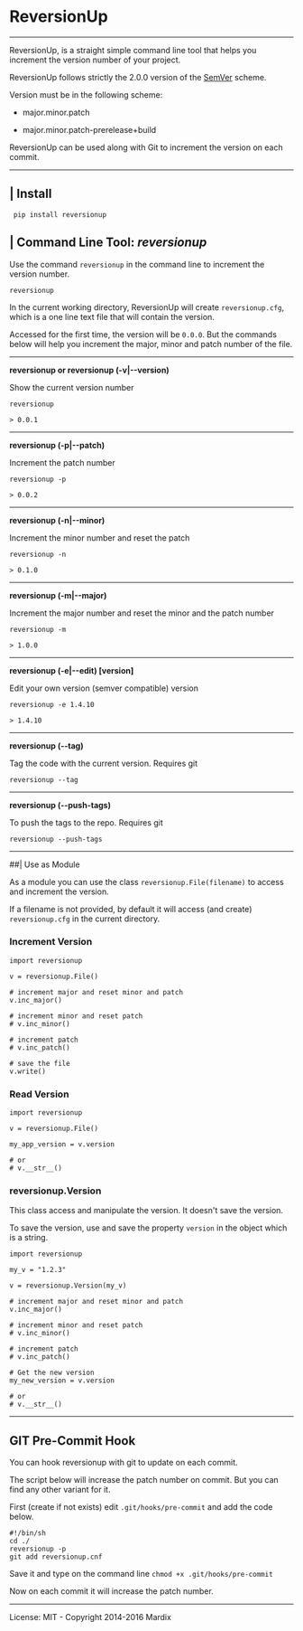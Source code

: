 # ReversionUp
---

ReversionUp, is a straight simple command line tool that helps you increment the version number
of your project.

ReversionUp follows strictly the 2.0.0 version of the [SemVer](http://semver.org/) scheme.

Version must be in the following scheme:

- major.minor.patch
   
- major.minor.patch-prerelease+build

ReversionUp can be used along with Git to increment the version on each commit. 


---

## | Install

     pip install reversionup
    

## | Command Line Tool: *reversionup*

Use the command `reversionup` in the command line to increment the version number.

	reversionup 
	
In the current working directory, ReversionUp will create `reversionup.cfg`, which is a one line text file that will contain the version.

Accessed for the first time, the version will be `0.0.0`. But the commands below will help you increment the major, minor and patch number of the file.

---

**reversionup or reversionup (-v|--version)**

Show the current version number

	reversionup

 	> 0.0.1

---

**reversionup (-p|--patch)**

Increment the patch number

	reversionup -p

 	> 0.0.2

---

**reversionup (-n|--minor)**

Increment the minor number and reset the patch

	reversionup -n

 	> 0.1.0

---

**reversionup (-m|--major)**

Increment the major number and reset the minor and the patch number

	reversionup -m

 	> 1.0.0


---


**reversionup (-e|--edit) [version]**

Edit your own version (semver compatible) version

	reversionup -e 1.4.10

	> 1.4.10

---


**reversionup (--tag)**

Tag the code with the current version. Requires git

	reversionup --tag

	
---


**reversionup (--push-tags)**

To push the tags to the repo. Requires git

	reversionup --push-tags

---


##| Use as Module

As a module you can use the class `reversionup.File(filename)` to access and increment the version.

If a filename is not provided, by default it will access (and create) `reversionup.cfg` in
the current directory.


### Increment Version 

	import reversionup
	
	v = reversionup.File()
	
	# increment major and reset minor and patch
	v.inc_major()
	
	# increment minor and reset patch
	# v.inc_minor()
	
	# increment patch
	# v.inc_patch()
	
	# save the file
	v.write()
	
### Read Version

	import reversionup

	v = reversionup.File()
	
	my_app_version = v.version 
	
	# or
	# v.__str__()



### reversionup.Version

This class access and manipulate the version. It doesn't save the version.

To save the version, use and save the property `version` in the object which is a string.


	import reversionup

	my_v = "1.2.3"

	v = reversionup.Version(my_v)

	# increment major and reset minor and patch
	v.inc_major()

	# increment minor and reset patch
	# v.inc_minor()

	# increment patch
	# v.inc_patch()

	# Get the new version
	my_new_version = v.version

	# or
	# v.__str__()

---

## GIT Pre-Commit Hook

You can hook reversionup with git to update on each commit.

The script below will increase the patch number on commit. But you can find any other variant for it.

First (create if not exists) edit `.git/hooks/pre-commit` and add the code below.

	#!/bin/sh
	cd ./
	reversionup -p
	git add reversionup.cnf

Save it and type on the command line `chmod +x .git/hooks/pre-commit`

Now on each commit it will increase the patch number.

---

License: MIT - Copyright 2014-2016 Mardix
